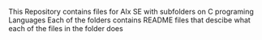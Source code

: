 This Repository contains files for Alx SE with subfolders on C programing Languages
Each of the folders contains README files that descibe what each of the files in the folder does 


